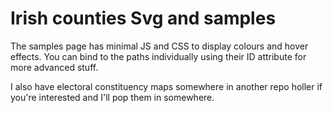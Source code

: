 Irish counties Svg and samples
==============================

The samples page has minimal JS and CSS to display colours
and hover effects. You can bind to the paths individually 
using their ID attribute for more advanced stuff.

I also have electoral constituency maps somewhere in another repo
holler if you're interested and I'll pop them in somewhere.


